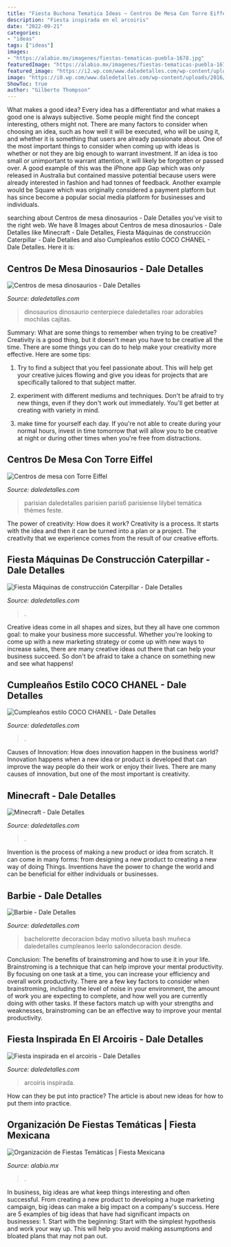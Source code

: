 ```yaml
---
title: "Fiesta Buchona Tematica Ideas ~ Centros De Mesa Con Torre Eiffel"
description: "Fiesta inspirada en el arcoiris"
date: "2022-09-21"
categories:
- "ideas"
tags: ["ideas"]
images:
- "https://alabio.mx/imagenes/fiestas-tematicas-puebla-1678.jpg"
featuredImage: "https://alabio.mx/imagenes/fiestas-tematicas-puebla-1678.jpg"
featured_image: "https://i2.wp.com/www.daledetalles.com/wp-content/uploads/2016/07/fiesta-barbie30.jpg"
image: "https://i0.wp.com/www.daledetalles.com/wp-content/uploads/2016/02/10-8.jpg"
ShowToc: true
author: "Gilberto Thompson"
---
```



What makes a good idea?
Every idea has a differentiator and what makes a good one is always subjective. Some people might find the concept interesting, others might not. There are many factors to consider when choosing an idea, such as how well it will be executed, who will be using it, and whether it is something that users are already passionate about. 
One of the most important things to consider when coming up with ideas is whether or not they are big enough to warrant investment. If an idea is too small or unimportant to warrant attention, it will likely be forgotten or passed over. A good example of this was the iPhone app Gap which was only released in Australia but contained massive potential because users were already interested in fashion and had tonnes of feedback. Another example would be Square which was originally considered a payment platform but has since become a popular social media platform for businesses and individuals.

	

		
searching about Centros de mesa dinosaurios - Dale Detalles you've visit to the right web. We have 8 Images about Centros de mesa dinosaurios - Dale Detalles like Minecraft - Dale Detalles, Fiesta Máquinas de construcción Caterpillar - Dale Detalles and also Cumpleaños estilo COCO CHANEL - Dale Detalles. Here it is:
		
    
## Centros De Mesa Dinosaurios - Dale Detalles

<img loading=lazy src="https://i0.wp.com/www.daledetalles.com/wp-content/uploads/2016/03/centro-de-mesa-dinosaurios6.jpg?resize=564%2C799" onerror="this.onerror=null;this.src='https://tse4.mm.bing.net/th?id=OIP.eIlXvRhRwLp3s1zErqcu3wHaKf&amp;pid=15.1';" alt="Centros de mesa dinosaurios - Dale Detalles">

_Source: daledetalles.com_

>dinosaurios dinosaurio centerpiece daledetalles roar adorables mochilas cajitas. 

	

Summary: What are some things to remember when trying to be creative?
Creativity is a good thing, but it doesn't mean you have to be creative all the time. There are some things you can do to help make your creativity more effective. Here are some tips:
1. Try to find a subject that you feel passionate about. This will help get your creative juices flowing and give you ideas for projects that are specifically tailored to that subject matter.

2. experiment with different mediums and techniques. Don't be afraid to try new things, even if they don't work out immediately. You'll get better at creating with variety in mind.

3. make time for yourself each day. If you're not able to create during your normal hours, invest in time tomorrow that will allow you to be creative at night or during other times when you're free from distractions.

    
## Centros De Mesa Con Torre Eiffel

<img loading=lazy src="http://i0.wp.com/www.daledetalles.com/wp-content/uploads/2016/06/centro-de-mesa-paris6.jpg?resize=500%2C749" onerror="this.onerror=null;this.src='https://tse3.mm.bing.net/th?id=OIP.XwaqXx1r2yADE2eEBG_5NgHaLG&amp;pid=15.1';" alt="Centros de mesa con Torre Eiffel">

_Source: daledetalles.com_

>parisian daledetalles parisien paris6 parisiense lilybel temática thèmes feste. 

	

The power of creativity: How does it work?
Creativity is a process. It starts with the idea and then it can be turned into a plan or a project. The creativity that we experience comes from the result of our creative efforts.

    
## Fiesta Máquinas De Construcción Caterpillar - Dale Detalles

<img loading=lazy src="https://i0.wp.com/www.daledetalles.com/wp-content/uploads/2016/02/10-8.jpg" onerror="this.onerror=null;this.src='https://tse3.mm.bing.net/th?id=OIP.NgEe_nQvKRoRDyW6yYRkugHaLG&amp;pid=15.1';" alt="Fiesta Máquinas de construcción Caterpillar - Dale Detalles">

_Source: daledetalles.com_

>. 

	

Creative ideas come in all shapes and sizes, but they all have one common goal: to make your business more successful. Whether you're looking to come up with a new marketing strategy or come up with new ways to increase sales, there are many creative ideas out there that can help your business succeed. So don't be afraid to take a chance on something new and see what happens!

    
## Cumpleaños Estilo COCO CHANEL - Dale Detalles

<img loading=lazy src="https://i0.wp.com/www.daledetalles.com/wp-content/uploads/2016/03/2-5.jpg?resize=480%2C640" onerror="this.onerror=null;this.src='https://tse4.mm.bing.net/th?id=OIP.XUPyWxM1wBX3hkA7OqRMvAHaJ4&amp;pid=15.1';" alt="Cumpleaños estilo COCO CHANEL - Dale Detalles">

_Source: daledetalles.com_

>. 

	

Causes of Innovation: How does innovation happen in the business world?
Innovation happens when a new idea or product is developed that can improve the way people do their work or enjoy their lives. There are many causes of innovation, but one of the most important is creativity.

    
## Minecraft - Dale Detalles

<img loading=lazy src="https://i0.wp.com/www.daledetalles.com/wp-content/uploads/2016/02/13.jpg" onerror="this.onerror=null;this.src='https://tse1.mm.bing.net/th?id=OIP.wEPxTFKAI7isvUaSb_V3YAHaJ6&amp;pid=15.1';" alt="Minecraft - Dale Detalles">

_Source: daledetalles.com_

>. 

	

Invention is the process of making a new product or idea from scratch. It can come in many forms: from designing a new product to creating a new way of doing Things. Inventions have the power to change the world and can be beneficial for either individuals or businesses.

    
## Barbie - Dale Detalles

<img loading=lazy src="https://i2.wp.com/www.daledetalles.com/wp-content/uploads/2016/07/fiesta-barbie30.jpg" onerror="this.onerror=null;this.src='https://tse3.mm.bing.net/th?id=OIP.x8-n-6mFCdOZs9XQn0FlyAHaNK&amp;pid=15.1';" alt="Barbie - Dale Detalles">

_Source: daledetalles.com_

>bachelorette decoracion bday motivo silueta bash muñeca daledetalles cumpleanos leerlo salondecoracion desde. 

	

Conclusion: The benefits of brainstroming and how to use it in your life.
Brainstroming is a technique that can help improve your mental productivity. By focusing on one task at a time, you can increase your efficiency and overall work productivity. There are a few key factors to consider when brainstroming, including the level of noise in your environment, the amount of work you are expecting to complete, and how well you are currently doing with other tasks. If these factors match up with your strengths and weaknesses, brainstroming can be an effective way to improve your mental productivity.

    
## Fiesta Inspirada En El Arcoiris - Dale Detalles

<img loading=lazy src="https://i0.wp.com/www.daledetalles.com/wp-content/uploads/2016/06/8-8.jpg" onerror="this.onerror=null;this.src='https://tse1.mm.bing.net/th?id=OIP.O8L7Az54LEjZy1MJpLuyvgHaOF&amp;pid=15.1';" alt="Fiesta inspirada en el arcoiris - Dale Detalles">

_Source: daledetalles.com_

>arcoiris inspirada. 

	

How can they be put into practice?
The article is about new ideas for how to put them into practice.

    
## Organización De Fiestas Temáticas | Fiesta Mexicana

<img loading=lazy src="https://alabio.mx/imagenes/fiestas-tematicas-puebla-1678.jpg" onerror="this.onerror=null;this.src='https://tse1.mm.bing.net/th?id=OIP.Lh9JbDkc2F3ijs2uMb9afwHaLH&amp;pid=15.1';" alt="Organización de Fiestas Temáticas | Fiesta Mexicana">

_Source: alabio.mx_

>. 

	

In business, big ideas are what keep things interesting and often successful. From creating a new product to developing a huge marketing campaign, big ideas can make a big impact on a company's success. Here are 5 examples of big ideas that have had significant impacts on businesses: 1. Start with the beginning: Start with the simplest hypothesis and work your way up. This will help you avoid making assumptions and bloated plans that may not pan out. 
